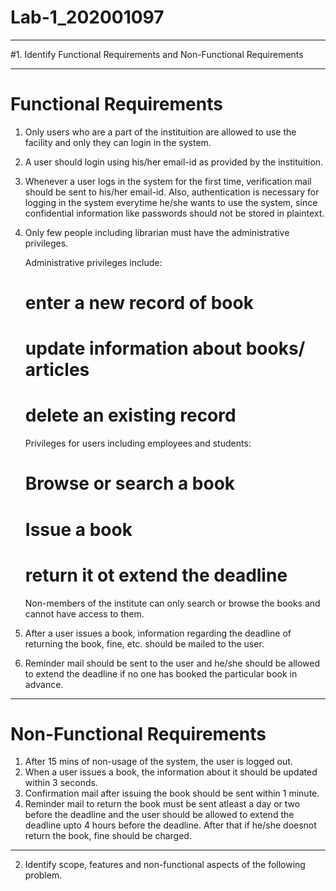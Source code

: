# Lab-1_202001097

-----------------------------------------------------------------------------------------------------------------------------------------------------------------------

#1. Identify Functional Requirements and Non-Functional Requirements

-----------------------------------------------------------------------------------------------------------------------------------------------------------------------

# Functional Requirements

1. Only users who are a part of the instituition are allowed to use the facility and only they can login in the system.

2. A user should login using his/her email-id as provided by the instituition.

3. Whenever a user logs in the system for the first time, verification mail should be sent to his/her email-id. 
Also, authentication is necessary for logging in the system everytime he/she wants to use the system, since confidential information like passwords should not be stored in plaintext.

4. Only few people including librarian must have the administrative privileges.

   Administrative privileges include:
   # enter a new record of book 
   # update information about books/ articles
   # delete an existing record

   Privileges for users including employees and students:
   # Browse or search a book
   # Issue a book
   # return it ot extend the deadline

   Non-members of the institute can only search or browse the books and cannot have access to them.

5. After a user issues a book, information regarding the deadline of returning the book, fine, etc. should be mailed to the user.

6. Reminder mail should be sent to the user and he/she should be allowed to extend the deadline if no one has booked the particular book in advance.

-----------------------------------------------------------------------------------------------------------------------------------------------------------------------

# Non-Functional Requirements

1. After 15 mins of non-usage of the system, the user is logged out.
2. When a user issues a book, the information about it should be updated within 3 seconds.
3. Confirmation mail after issuing the book should be sent within 1 minute.
4. Reminder mail to return the book must be sent atleast a day or two before the deadline and the user should be allowed to extend the deadline upto 4 hours before the deadline. After that if he/she doesnot return the book, fine should be charged.


-----------------------------------------------------------------------------------------------------------------------------------------------------------------------

2. Identify scope, features and non-functional aspects of the following problem.
